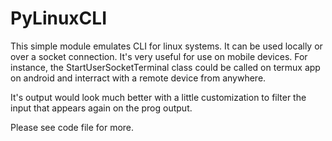 # PyLinuxCLI

This simple module emulates CLI for linux systems. It can be used locally or over a socket connection. It's very useful for use on mobile devices. For instance, the StartUserSocketTerminal class could be called on termux app on android and interract with a remote device from anywhere.

It's output would look much better with a little customization to filter the input that appears again on the prog output. 

Please see code file for more.
